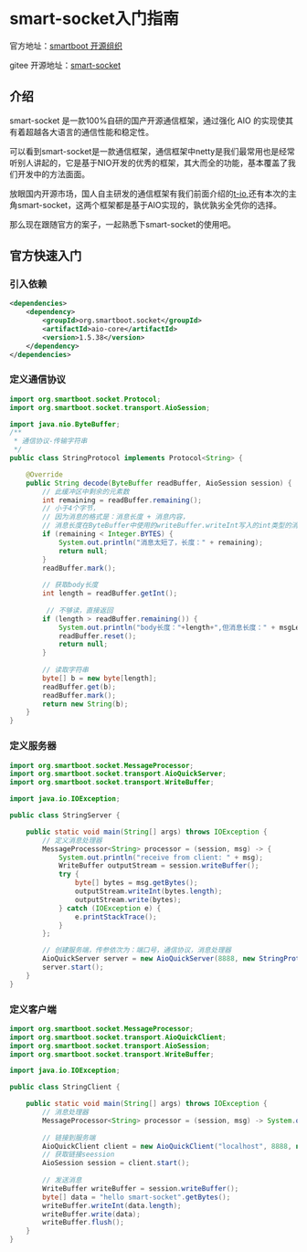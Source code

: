 # smart-socket入门指南

官方地址：[smartboot 开源组织](https://smartboot.tech/)

gitee 开源地址：[smart-socket](https://gitee.com/smartboot/smart-socket)

## 介绍

smart-socket 是一款100%自研的国产开源通信框架，通过强化 AIO 的实现使其有着超越各大语言的通信性能和稳定性。

可以看到smart-socket是一款通信框架，通信框架中netty是我们最常用也是经常听别人讲起的，它是基于NIO开发的优秀的框架，其大而全的功能，基本覆盖了我们开发中的方法面面。

放眼国内开源市场，国人自主研发的通信框架有我们前面介绍的[t-io](./tio官方入门文档.md),还有本次的主角smart-socket，这两个框架都是基于AIO实现的，孰优孰劣全凭你的选择。

那么现在跟随官方的案子，一起熟悉下smart-socket的使用吧。


## 官方快速入门

### 引入依赖
```xml
<dependencies>
    <dependency>
        <groupId>org.smartboot.socket</groupId>
        <artifactId>aio-core</artifactId>
        <version>1.5.38</version>
    </dependency>
</dependencies>
```

### 定义通信协议

```java
import org.smartboot.socket.Protocol;
import org.smartboot.socket.transport.AioSession;

import java.nio.ByteBuffer;
/**
 * 通信协议-传输字符串
 */
public class StringProtocol implements Protocol<String> {

    @Override
    public String decode(ByteBuffer readBuffer, AioSession session) {
		// 此缓冲区中剩余的元素数
        int remaining = readBuffer.remaining();
		// 小于4个字节，
        // 因为消息的格式是：消息长度 + 消息内容，
        // 消息长度在ByteBuffer中使用的writeBuffer.writeInt写入的int类型的消息长度，int占4个字节，所以这里先判断是否够4个字节
        if (remaining < Integer.BYTES) {
			System.out.println("消息太短了，长度：" + remaining);
            return null;
        }
        readBuffer.mark();
		
		// 获取body长度
        int length = readBuffer.getInt();
		
		 // 不够读，直接返回
        if (length > readBuffer.remaining()) {
			System.out.println("body长度："+length+",但消息长度：" + msgLength);
            readBuffer.reset();
            return null;
        }
		
		// 读取字符串
        byte[] b = new byte[length];
        readBuffer.get(b);
        readBuffer.mark();
        return new String(b);
    }
}

```

### 定义服务器

```java
import org.smartboot.socket.MessageProcessor;
import org.smartboot.socket.transport.AioQuickServer;
import org.smartboot.socket.transport.WriteBuffer;

import java.io.IOException;

public class StringServer {

    public static void main(String[] args) throws IOException {
		// 定义消息处理器
        MessageProcessor<String> processor = (session, msg) -> {
            System.out.println("receive from client: " + msg);
            WriteBuffer outputStream = session.writeBuffer();
            try {
                byte[] bytes = msg.getBytes();
                outputStream.writeInt(bytes.length);
                outputStream.write(bytes);
            } catch (IOException e) {
                e.printStackTrace();
            }
        };

		// 创建服务端，传参依次为：端口号，通信协议，消息处理器
        AioQuickServer server = new AioQuickServer(8888, new StringProtocol(), processor);
        server.start();
    }
}

```

### 定义客户端
```java
import org.smartboot.socket.MessageProcessor;
import org.smartboot.socket.transport.AioQuickClient;
import org.smartboot.socket.transport.AioSession;
import org.smartboot.socket.transport.WriteBuffer;

import java.io.IOException;

public class StringClient {

    public static void main(String[] args) throws IOException {
		// 消息处理器
        MessageProcessor<String> processor = (session, msg) -> System.out.println("receive from server: " + msg);
        
		// 链接到服务端
		AioQuickClient client = new AioQuickClient("localhost", 8888, new StringProtocol(), processor);
		// 获取链接seession
        AioSession session = client.start();
		
		// 发送消息
        WriteBuffer writeBuffer = session.writeBuffer();
        byte[] data = "hello smart-socket".getBytes();
        writeBuffer.writeInt(data.length);
        writeBuffer.write(data);
        writeBuffer.flush();
    }
}

```